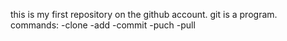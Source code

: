 this is my first repository on the github account.
git is a program.
commands:
-clone
-add
-commit
-puch
-pull

